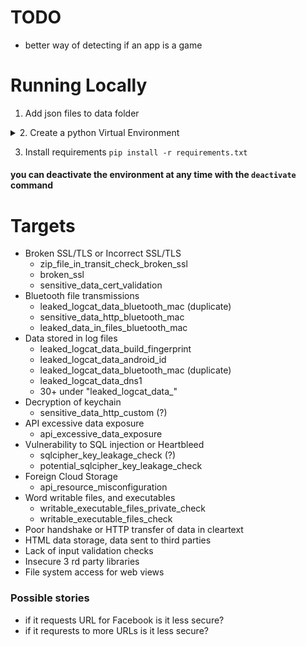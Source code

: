 # TODO
- better way of detecting if an app is a game

# Running Locally
1. Add json files to data folder
<details>
<summary>2. Create a python Virtual Environment</summary>
<h3>Unix</h3>

1. `python3 -m venv venv`

2. `source venv/bin/activate`
<h3>Windows</h3>

1. `python -m venv venv`

2. `source venv/Scripts/activate`
</details>
  

3. Install requirements `pip install -r requirements.txt`

#### you can deactivate the environment at any time with the `deactivate` command

# Targets
- Broken SSL/TLS or Incorrect SSL/TLS
	- zip_file_in_transit_check_broken_ssl
	- broken_ssl
	- sensitive_data_cert_validation
- Bluetooth file transmissions
	- leaked_logcat_data_bluetooth_mac (duplicate)
	- sensitive_data_http_bluetooth_mac
	- leaked_data_in_files_bluetooth_mac
- Data stored in log files
	- leaked_logcat_data_build_fingerprint
	- leaked_logcat_data_android_id
	- leaked_logcat_data_bluetooth_mac (duplicate)
	- leaked_logcat_data_dns1
	- 30+ under "leaked_logcat_data_"
- Decryption of keychain
	- sensitive_data_http_custom (?)
- API excessive data exposure
	- api_excessive_data_exposure
- Vulnerability to SQL injection or Heartbleed
	- sqlcipher_key_leakage_check (?)
	- potential_sqlcipher_key_leakage_check
- Foreign Cloud Storage
	- api_resource_misconfiguration
- Word writable files, and executables
	- writable_executable_files_private_check
	- writable_executable_files_check
- Poor handshake or HTTP transfer of data in cleartext
- HTML data storage, data sent to third parties
- Lack of input validation checks
- Insecure 3 rd party libraries
- File system access for web views

### Possible stories
- if it requests URL for Facebook is it less secure?
- if it requrests to more URLs is it less secure?
